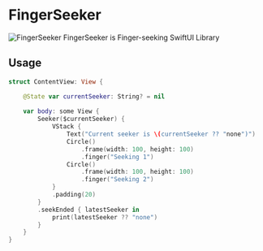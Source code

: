 # FingerSeeker
![FingerSeeker](https://user-images.githubusercontent.com/98750438/219871957-cbfed5f6-9406-4e9f-8103-dd55b9d096b7.svg)
FingerSeeker is Finger-seeking SwiftUI Library

## Usage
```swift
struct ContentView: View {

    @State var currentSeeker: String? = nil
    
    var body: some View {
        Seeker($currentSeeker) {
            VStack {
                Text("Current seeker is \(currentSeeker ?? "none")")
                Circle()
                    .frame(width: 100, height: 100)
                    .finger("Seeking 1")
                Circle()
                    .frame(width: 100, height: 100)
                    .finger("Seeking 2")
            }
            .padding(20)
        }
        .seekEnded { latestSeeker in
            print(latestSeeker ?? "none")
        }
    }
}
```
